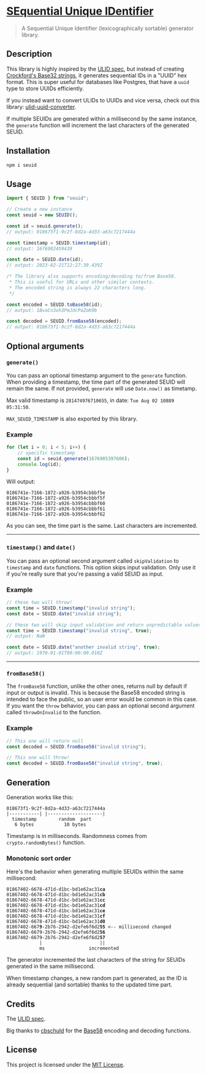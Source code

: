 # [SEquential Unique IDentifier](https://github.com/TheEdoRan/seuid)

> A Sequential Unique Identifier (lexicographically sortable) generator library.

## Description

This library is highly inspired by the [ULID spec](https://github.com/ulid/spec), but instead of creating [Crockford's Base32 strings](http://www.crockford.com/base32.html), it generates sequential IDs in a "UUID" hex format. This is super useful for databases like Postgres, that have a `uuid` type to store UUIDs efficiently.

If you instead want to convert ULIDs to UUIDs and vice versa, check out this library: [ulid-uuid-converter](https://github.com/TheEdoRan/ulid-uuid-converter).

If multiple SEUIDs are generated within a millisecond by the same instance, the `generate` function will increment the last characters of the generated SEUID.

## Installation

```sh
npm i seuid
```

## Usage

```typescript
import { SEUID } from "seuid";

// Create a new instance
const seuid = new SEUID();

const id = seuid.generate();
// output: 018673f1-9c2f-8d2a-4d33-a63c7217444a

const timestamp = SEUID.timestamp(id);
// output: 1676982459439

const date = SEUID.date(id);
// output: 2023-02-21T12:27:39.439Z

/* The library also supports encoding/decoding to/from Base58.
 * This is useful for URLs and other similar contexts.
 * The encoded string is always 22 characters long.
 */

const encoded = SEUID.toBase58(id);
// output: 1BvaCn3xh3PmJdcPaZoK9b

const decoded = SEUID.fromBase58(encoded);
// output: 018673f1-9c2f-8d2a-4d33-a63c7217444a
```

## Optional arguments

### `generate()`

You can pass an optional timestamp argument to the `generate` function. When providing a timestamp, the time part of the generated SEUID will remain the same. If not provided, `generate` will use `Date.now()` as timetamp.

Max valid timestamp is `281474976710655`, in date: `Tue Aug 02 10889 05:31:50`.

`MAX_SEUID_TIMESTAMP` is also exported by this library.

### Example

```typescript
for (let i = 0; i < 5; i++) {
	// specific timestamp
	const id = seuid.generate(1676985397606);
	console.log(id);
}
```

Will output:

```
0186741e-7166-1872-a926-b3954cbbbf5e
0186741e-7166-1872-a926-b3954cbbbf5f
0186741e-7166-1872-a926-b3954cbbbf60
0186741e-7166-1872-a926-b3954cbbbf61
0186741e-7166-1872-a926-b3954cbbbf62
```

As you can see, the time part is the same. Last characters are incremented.

---

### `timestamp()` and `date()`

You can pass an optional second argument called `skipValidation` to `timestamp` and `date` functions. This option skips input validation. Only use it if you're really sure that you're passing a valid SEUID as input.

### Example

```typescript
// these two will throw!
const time = SEUID.timestamp("invalid string");
const date = SEUID.date("invalid string");

// these two will skip input validation and return unpredictable values with invalid strings
const time = SEUID.timestamp("invalid string", true);
// output: NaN

const date = SEUID.date("another invalid string", true);
// output: 1970-01-01T00:00:00.010Z
```

---

### `fromBase58()`

The `fromBase58` function, unlike the other ones, returns null by default if input or output is invalid. This is because the Base58 encoded string is intended to face the public, so an user error would be common in this case. If you want the `throw` behavior, you can pass an optional second argument called `throwOnInvalid` to the function.

### Example

```typescript
// This one will return null
const decoded = SEUID.fromBase58("invalid string");

// This one will throw!
const decoded = SEUID.fromBase58("invalid string", true);
```

## Generation

Generation works like this:

```
018673f1-9c2f-8d2a-4d33-a63c7217444a
|-----------| |--------------------|
  timestamp        random  part
   6 bytes           10 bytes
```

Timestamp is in milliseconds. Randomness comes from `crypto.randomBytes()` function.

### Monotonic sort order

Here's the behavior when generating multiple SEUIDs within the same millisecond:

<pre>
<code>01867402-6678-471d-d1bc-bd1e62ac31<b>ca</b>
01867402-6678-471d-d1bc-bd1e62ac31<b>cb</b>
01867402-6678-471d-d1bc-bd1e62ac31<b>cc</b>
01867402-6678-471d-d1bc-bd1e62ac31<b>cd</b>
01867402-6678-471d-d1bc-bd1e62ac31<b>ce</b>
01867402-6678-471d-d1bc-bd1e62ac31<b>cf</b>
01867402-6678-471d-d1bc-bd1e62ac31<b>d0</b>
01867402-667<b>9</b>-2b76-2942-d2efe6f6d2<b>55</b> <-- millisecond changed
01867402-6679-2b76-2942-d2efe6f6d2<b>56</b>
01867402-6679-2b76-2942-d2efe6f6d2<b>57</b>
            |                     ||
            ms                incremented</code>
</pre>

The generator incremented the last characters of the string for SEUIDs generated in the same millisecond.

When timestamp changes, a new random part is generated, as the ID is already sequential (and sortable) thanks to the updated time part.

## Credits

The [ULID spec](https://github.com/ulid/spec).

Big thanks to [cbschuld](https://github.com/cbschuld) for the [Base58](https://github.com/cbschuld/uuid-base58) encoding and decoding functions.

## License

This project is licensed under the [MIT License](https://github.com/TheEdoRan/seuid/blob/main/LICENSE).
